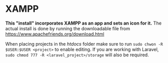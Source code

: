 # XAMPP

**This __"install"__ incorporates XAMPP as an app and sets an icon for it.** The actual install is done by running the downloadable file from https://www.apachefriends.org/download.html

When placing projects in the _htdocs_ folder make sure to run `sudo chwon -R $USER:$USER <project>` to enable editing. If you are working with Laravel, `sudo chmod 777 -R <laravel_project>/storage` will also be required.

